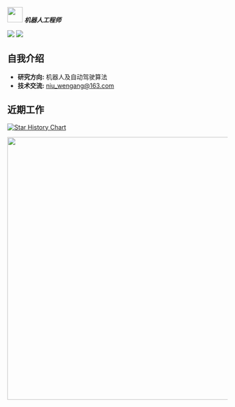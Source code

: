   <img src="https://user-images.githubusercontent.com/5679180/79618120-0daffb80-80be-11ea-819e-d2b0fa904d07.gif" width="35px"> ***机器人工程师***  


[![](https://img.shields.io/badge/Bilibili-robotics%E6%B8%AF-brightgreen)](https://space.bilibili.com/356146260)
![](https://visitor-badge.laobi.icu/badge?page_id=niuwengang.visitor-badge)

## 自我介绍
+ **研究方向:** 机器人及自动驾驶算法
+ **技术交流:** niu_wengang@163.com

## 近期工作


[![Star History Chart](https://api.star-history.com/svg?repos=niuwengang/SimpleRoadMap,niuwengang/AlkaidQuadrotor&type=Date)](https://star-history.com/#niuwengang/SimpleRoadMap&niuwengang/AlkaidQuadrotor&Date)

<style>
    img[alt="[Star History Chart](https://api.star-history.com/svg?repos=niuwengang/SimpleRoadMap,niuwengang/AlkaidQuadrotor&type=Date)]"]{
        width:100px;
    }
</style>



  <img src="https://github-readme-activity-graph.vercel.app/graph?username=niuwengang"  width = "600px"    />        
  
